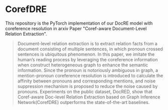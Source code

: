 # CorefDRE
This repository is the PyTorch implementation of our DocRE model with coreference resolution in arxiv Paper "Coref-aware Document-Level Relation Extraction".

> Document-level relation extraction is to extract relation facts from a document consisting of multiple sentences, in which pronoun crossed sentences is ubiquitous phenomenon. In this paper, we imitate the human’s reading process by leveraging the coreference information when construct heterogeneous graph to enhance the semantic information. Since the pronoun is notoriously ambiguous in graph, a mention-pronoun coreference resolution is introduced to calculate the affinity between pronouns and corresponding mentions, and noise suppression mechanism is proposed to reduce the noise caused by pronouns. Experiments on the public dataset, DocRED, show that Coref-aware Doc-level Relation Extraction based on Graph Inference Network(CorefDRE) outperforms the state-of-the-art baselines.






